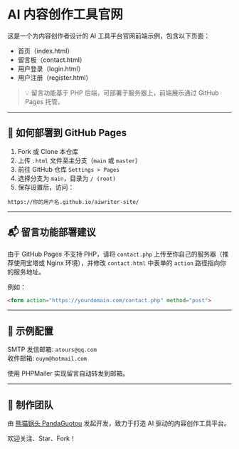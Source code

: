 # AI 内容创作工具官网

这是一个为内容创作者设计的 AI 工具平台官网前端示例，包含以下页面：

- 首页（index.html）
- 留言板（contact.html）
- 用户登录（login.html）
- 用户注册（register.html）

> 💡 留言功能基于 PHP 后端，可部署于服务器上，前端展示通过 GitHub Pages 托管。

---

## 🔧 如何部署到 GitHub Pages

1. Fork 或 Clone 本仓库
2. 上传 `.html` 文件至主分支（`main` 或 `master`）
3. 前往 GitHub 仓库 `Settings > Pages`
4. 选择分支为 `main`，目录为 `/ (root)`
5. 保存设置后，访问：

```
https://你的用户名.github.io/aiwriter-site/
```

---

## 📬 留言功能部署建议

由于 GitHub Pages 不支持 PHP，请将 `contact.php` 上传至你自己的服务器（推荐使用宝塔或 Nginx 环境），并修改 `contact.html` 中表单的 `action` 路径指向你的服务地址。

例如：

```html
<form action="https://yourdomain.com/contact.php" method="post">
```

---

## 📧 示例配置

SMTP 发信邮箱: `atours@qq.com`  
收件邮箱: `ouym@hotmail.com`

使用 PHPMailer 实现留言自动转发到邮箱。

---

## 🐼 制作团队

由 [熊猫锅头 PandaGuotou](https://github.com/yourusername) 发起开发，致力于打造 AI 驱动的内容创作工具平台。

欢迎关注、Star、Fork！

